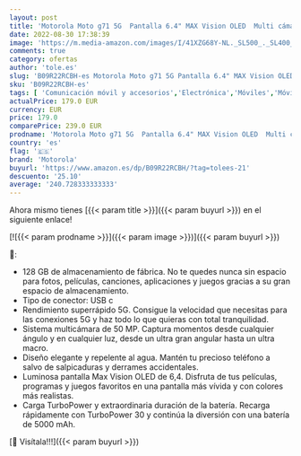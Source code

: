 ```yaml
---
layout: post
title: 'Motorola Moto g71 5G  Pantalla 6.4" MAX Vision OLED  Multi cámara 50 MP  Velocidad 5G  procesador Octa Core  batería 5000 mAH  Dual SIM  6/128GB  Android 11   Negro [Versión ES/PT]'
date: 2022-08-30 17:38:39
image: 'https://m.media-amazon.com/images/I/41XZG68Y-NL._SL500_._SL400_.jpg'
comments: true
category: ofertas
author: 'tole.es'
slug: 'B09R22RCBH-es Motorola Moto g71 5G Pantalla 6.4" MAX Vision OLED Multi...'
sku: 'B09R22RCBH-es'
tags: [ 'Comunicación móvil y accesorios','Electrónica','Móviles','Móviles y smartphones libres','android','motorola','🇪🇸', ]
actualPrice: 179.0 EUR
currency: EUR
price: 179.0
comparePrice: 239.0 EUR
prodname: 'Motorola Moto g71 5G  Pantalla 6.4" MAX Vision OLED  Multi cámara 50 MP  Velocidad 5G  procesador Octa Core  batería 5000 mAH  Dual SIM  6/128GB  Android 11   Negro [Versión ES/PT]'
country: 'es'
flag: '🇪🇸'
brand: 'Motorola'
buyurl: 'https://www.amazon.es/dp/B09R22RCBH/?tag=tolees-21'
descuento: '25.10'
average: '240.728333333333'
---
```


Ahora mismo tienes [{{< param title >}}]({{< param buyurl >}}) en el siguiente enlace!

[![{{< param prodname >}}]({{< param image >}})]({{< param buyurl >}})

🔎:

- 128 GB de almacenamiento de fábrica. No te quedes nunca sin espacio para fotos, películas, canciones, aplicaciones y juegos gracias a su gran espacio de almacenamiento.
- Tipo de conector: USB c
- Rendimiento superrápido 5G. Consigue la velocidad que necesitas para las conexiones 5G y haz todo lo que quieras con total tranquilidad.
- Sistema multicámara de 50 MP. Captura momentos desde cualquier ángulo y en cualquier luz, desde un ultra gran angular hasta un ultra macro.
- Diseño elegante y repelente al agua. Mantén tu precioso teléfono a salvo de salpicaduras y derrames accidentales.
- Luminosa pantalla Max Vision OLED de 6,4. Disfruta de tus películas, programas y juegos favoritos en una pantalla más vívida y con colores más realistas.
- Carga TurboPower y extraordinaria duración de la batería. Recarga rápidamente con TurboPower 30 y continúa la diversión con una batería de 5000 mAh.

[🛒 Visítala!!!]({{< param buyurl >}})
